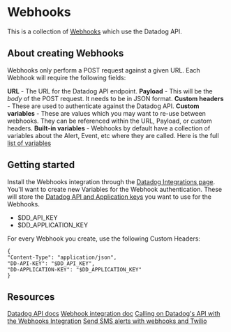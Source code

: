 # Webhooks
This is a collection of [Webhooks](https://docs.datadoghq.com/integrations/webhooks/) which use the Datadog API.

## About creating Webhooks
Webhooks only perform a POST request against a given URL. Each Webhook will require the following fields:

**URL** - The URL for the Datadog API endpoint.
**Payload** - This will be the *body* of the POST request. It needs to be in JSON format.
**Custom headers** - These are used to authenticate against the Datadog API.
**Custom variables** - These are values which you may want to re-use between webhooks. They can be referenced within the URL, Payload, or custom headers.
**Built-in variables** - Webhooks by default have a collection of variables about the Alert, Event, etc where they are called. Here is the full [list of variables](https://docs.datadoghq.com/integrations/webhooks/#usage)

## Getting started
Install the Webhooks integration through the [Datadog Integrations page](https://app.datadoghq.com/account/settings#integrations/webhooks).
You'll want to create new Variables for the Webhook authentication. These will store the [Datadog API and Application keys](https://docs.datadoghq.com/account_management/api-app-keys/) you want to use for the Webhooks.
 - $DD_API_KEY
 - $DD_APPLICATION_KEY

 For every Webhook you create, use the following Custom Headers:
 ```
 {
"Content-Type": "application/json",
"DD-API-KEY": "$DD_API_KEY",
"DD-APPLICATION-KEY": "$DD_APPLICATION_KEY"
}
```

## Resources
[Datadog API docs](https://docs.datadoghq.com/api/latest/)
[Webhook integration doc](https://docs.datadoghq.com/integrations/webhooks)
[Calling on Datadog's API with the Webhooks Integration](https://docs.datadoghq.com/developers/guide/calling-on-datadog-s-api-with-the-webhooks-integration/)
[Send SMS alerts with webhooks and Twilio](https://www.datadoghq.com/blog/send-alerts-sms-customizable-webhooks-twilio/)
